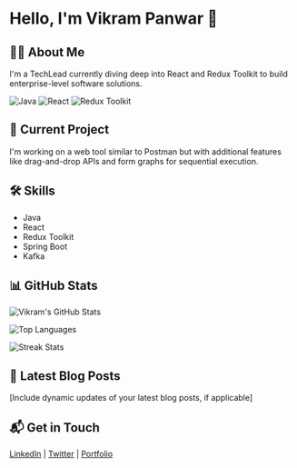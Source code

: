 # Hello, I'm Vikram Panwar 👋

## 👨‍💻 About Me

I'm a TechLead currently diving deep into React and Redux Toolkit to build enterprise-level software solutions.

![Java](https://img.shields.io/badge/-Java-blue)
![React](https://img.shields.io/badge/-React-blue)
![Redux Toolkit](https://img.shields.io/badge/-Redux%20Toolkit-blue)

## 🚀 Current Project

I'm working on a web tool similar to Postman but with additional features like drag-and-drop APIs and form graphs for sequential execution.

## 🛠️ Skills 

- Java
- React
- Redux Toolkit
- Spring Boot
- Kafka

## 📊 GitHub Stats

![Vikram's GitHub Stats](https://github-readme-stats.vercel.app/api?username=Imvikram99&show_icons=true&hide_border=true&count_private=true&theme=radical)

![Top Languages](https://github-readme-stats.vercel.app/api/top-langs/?username=Imvikram99&hide_border=true&layout=compact&theme=radical)

![Streak Stats](https://github-readme-streak-stats.herokuapp.com/?user=Imvikram99&theme=radical&hide_border=true)

## 📝 Latest Blog Posts

<!-- BLOG-POST-LIST:START -->
<!-- BLOG-POST-LIST:END -->

[Include dynamic updates of your latest blog posts, if applicable]

## 📬 Get in Touch

[LinkedIn](your-linkedin-link) | [Twitter](your-twitter-link) | [Portfolio](your-portfolio-link)
